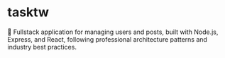 # tasktw

🔧 Fullstack application for managing users and posts, built with Node.js, Express, and React, following professional architecture patterns and industry best practices.

